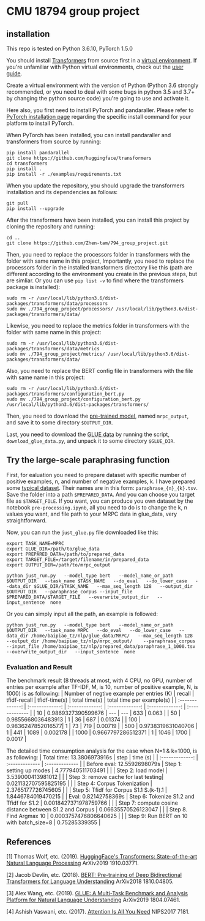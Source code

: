 # CMU 18794 group project
## installation
This repo is tested on Python 3.6.10, PyTorch 1.5.0

You should install [Transformers](https://github.com/huggingface/transformers#installation) from source first in a [virtual environment](https://docs.python.org/3/library/venv.html). 
If you're unfamiliar with Python virtual environments, check out the [user guide](https://packaging.python.org/guides/installing-using-pip-and-virtual-environments/).

Create a virtual environment with the version of Python (Python 3.6 strongly recommended, or you need to deal with some bugs in python 3.5 and 3.7+ by changing the python source code) you're going to use and activate it.

Here also, you first need to install PyTorch and pandaraller. Please refer to [PyTorch installation page](https://pytorch.org/get-started/locally/#start-locally) regarding the specific install command for your platform to install PyTorch.

When PyTorch has been installed, you can install pandaraller and transformers from source by running:

```linux
pip install pandarallel
git clone https://github.com/huggingface/transformers
cd transformers
pip install .
pip install -r ./examples/requirements.txt
```
When you update the repository, you should upgrade the transformers installation and its dependencies as follows:

```linux
git pull
pip install --upgrade
```
After the transformers have been installed, you can install this project by cloning the repository and running:

```linux
cd ..
git clone https://github.com/Zhen-tam/794_group_project.git
```
Then, you need to replace the processors folder in transformers with the folder with same name in this project,
Importantly, you need to replace the processors folder in the installed transformers directory like this (path are different according to the environment you create in the previous steps, but are simliar. Or you can use `pip list -v` to find where the transformers package is installed):

```linux
sudo rm -r /usr/local/lib/python3.6/dist-packages/transformers/data/processors
sudo mv ./794_group_project/processors/ /usr/local/lib/python3.6/dist-packages/transformers/data/
```
Likewise, you need to replace the metrics folder in transformers with the folder with same name in this project:
```linux
sudo rm -r /usr/local/lib/python3.6/dist-packages/transformers/data/metrics
sudo mv ./794_group_project/metrics/ /usr/local/lib/python3.6/dist-packages/transformers/data/
```
Also, you need to replace the BERT config file in transformers with the file with same name in this project:
```linux
sudo rm -r /usr/local/lib/python3.6/dist-packages/transformers/configuration_bert.py
sudo mv ./794_group_project/configuration_bert.py /usr/local/lib/python3.6/dist-packages/transformers/
```
Then, you need to download the [pre-trained model](https://drive.google.com/drive/folders/1dVrZht7Z9sPAzw31cM4dts_FCHq-Bo7u?usp=sharing), named `mrpc_output`, and save it to some directory `$OUTPUT_DIR`.

Last, you need to download the [GLUE data](https://gluebenchmark.com/tasks) by running the script, `download_glue_data.py`, and unpack it to some directory `$GLUE_DIR`.

## Try the large-scale paraphrasing function
First, for ealuation you need to prepare dataset with specific number of positive examples, n, and number of negative examples, k. I have prepared some [typical dataset](https://drive.google.com/drive/folders/1XENTwJNV_aYgbMLyVV1HEX3l20Yj_BLb?usp=sharing). Their names are in this form: `paraphrase_{n}_{k}.tsv`. Save the folder into a path `$PREPARED_DATA`. And you can choose you target file as `$TARGET_FILE`. If you want, you can produce you own dataset by the notebook `pre-processing.ipynb`, all you need to do is to change the k, n values you want, and file path to your MRPC data in glue_data, very straightforward.

Now, you can run the `just_glue.py` file downloaded like this:
```
export TASK_NAME=MPRC
export GLUE_DIR=/path/to/glue_data
export PREPARED_DATA=/path/to/prepared_data
export TARGET_FILE=/target/filename/in/prepared_data
export OUTPUT_DIR=/path/to/mrpc_output

python just_run.py   --model_type bert   --model_name_or_path $OUTPUT_DIR   --task_name $TASK_NAME   --do_eval   --do_lower_case   --data_dir $GLUE_DIR/$TASK_NAME   --max_seq_length 128   --output_dir $OUTPUT_DIR   --paraphrase_corpus --input_file $PREPARED_DATA/$TARGET_FILE   --overwrite_output_dir   --input_sentence  none
```
Or you can simply input all the path, an example is followed:
```
python just_run.py   --model_type bert   --model_name_or_path  $OUTPUT_DIR   --task_name MRPC   --do_eval   --do_lower_case   --data_dir /home/baipiao_tz/nlp/glue_data/MRPC/   --max_seq_length 128   --output_dir /home/baipiao_tz/nlp/mrpc_output/    --paraphrase_corpus --input_file /home/baipiao_tz/nlp/prepared_data/paraphrase_1_1000.tsv   --overwrite_output_dir   --input_sentence  none
```
### Evaluation and Result
The benchmark result (8 threads at most, with 4 CPU, no GPU, number of entries per example after TF-IDF, M, is 10, number of positive example, N, is 1000) is as following:
| Number of negtive example per entries (K) | recall | tfidf-recall | tfidf-time(s) | total time(s) | total time per example(s) |
| :-------------: | :-------------: | :-------------: | :-------------: | :-------------: | :------------- |
| 10  | 0.9869327390599676  | --- | --- | 633 | 0.063 |
| 50  | 0.9855668036483913  | 1 | 36 | 687 | 0.01374 |
| 100 | 0.9836247852016577| 1 | 73 | 719 | 0.00719 |
| 500 | 0.9738319631040706 | 1 | 441 | 1089 | 0.002178 |
| 1000 | 0.9667797286512371 | 1 | 1046 | 1700 | 0.0017 |

The detailed time consumption analysis for the case when N=1 & k=1000, is as following:
| Total time: 13.3806973916s | step | time (s) |
| :-------------: | :------------- | :------------- | 
| Before eval: 12.5592698079s | Step 1: setting up modes  | 4.777940511703491 |
|   | Step 2: load model  | 3.539000413981012 |
|   | Step 3: remove cache for last testing| 0.021132707595825195 |
|   | Step 4: Corpus Tokenization | 2.3765177726745605 |
|   | Step 5: Tfidf for Corpus S1.1 S.(k-1).1 | 1.8446784019470215 |
| Eval: 0.82142758369s | Step 6: Tokenize S1.2 and Tfidf for S1.2 | 0.0018427371978759766 |
|   | Step 7: compute cosine distance between S1.2 and Corpus | 0.06635570526123047 |
|   | Step 8. Find Argmax 10 | 0.0003757476806640625 |
|   | Step 9: Run BERT on 10 with batch_size=8 | 0.75285339355 |

## References
<a id="1">[1]</a> 
Thomas Wolf, etc. (2019). 
[HuggingFace's Transformers: State-of-the-art Natural Language Processing](https://arxiv.org/pdf/1910.03771.pdf)
ArXiv2019 1910.03771.

<a id="2">[2]</a> 
Jacob Devlin, etc. (2018). 
[BERT: Pre-training of Deep Bidirectional Transformers for Language Understanding](https://arxiv.org/pdf/1810.04805.pdf)
ArXiv2018 1810.04805.

<a id="3">[3]</a> 
Alex Wang, etc. (2019). 
[GLUE: A Multi-Task Benchmark and Analysis Platform for Natural Language Understanding](https://arxiv.org/pdf/1804.07461.pdf)
ArXiv2019 1804.07461.

<a id="4">[4]</a> 
Ashish Vaswani, etc. (2017). 
[Attention Is All You Need](https://papers.nips.cc/paper/7181-attention-is-all-you-need.pdf)
NIPS2017 7181.

